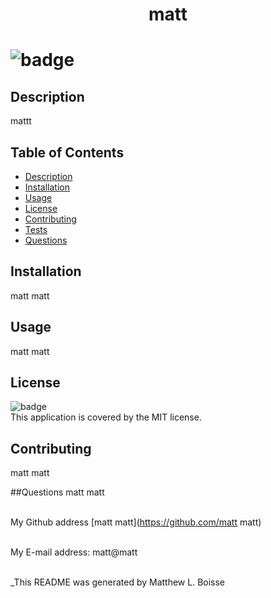 
  <h1 align='center'>matt <h1/> 

  ![badge](https://img.shields.io/badge/license-MIT-brightgreen)<br />

  ## Description
  mattt

  ## Table of Contents
  - [Description](#description)
  - [Installation](#installation)
  - [Usage](#usage)
  - [License](#license)
  - [Contributing](#contributing)
  - [Tests](#tests)
  - [Questions](#questions)
  
  ## Installation
  matt matt

  ## Usage
  matt matt

  ## License
  ![badge](https://img.shields.io/badge/license-MIT-brightgreen)
  <br />
  This application is covered by the MIT license. 

  ## Contributing
   matt matt 
   
  ##Questions 
  matt matt<br/>
  <br/>

  My Github address [matt matt](https://github.com/matt matt)<br />

  <br/>
  My E-mail address: matt@matt<br/><br/>

  _This README was generated by Matthew L. Boisse
  
  
